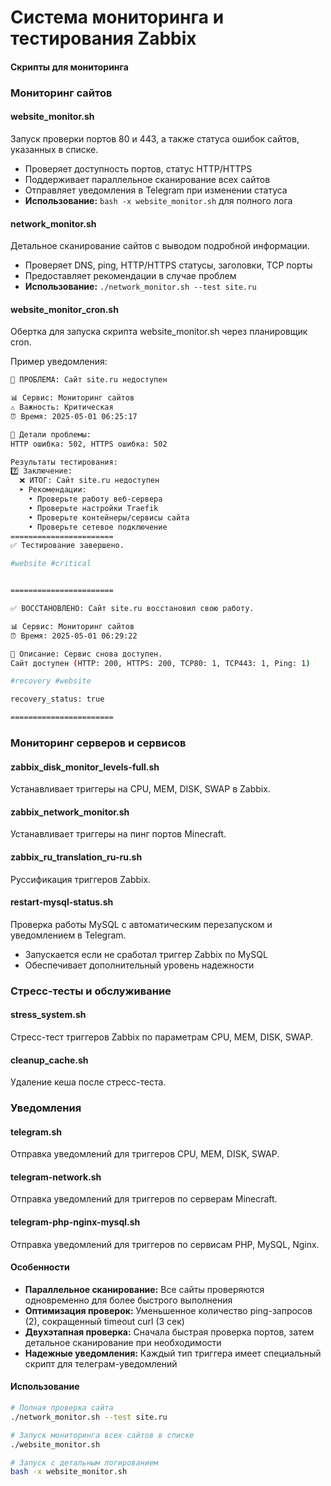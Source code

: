# Система мониторинга и тестирования Zabbix

#### Скрипты для мониторинга

### Мониторинг сайтов

#### website_monitor.sh
Запуск проверки портов 80 и 443, а также статуса ошибок сайтов, указанных в списке.
- Проверяет доступность портов, статус HTTP/HTTPS
- Поддерживает параллельное сканирование всех сайтов
- Отправляет уведомления в Telegram при изменении статуса
- **Использование:** `bash -x website_monitor.sh` для полного лога

#### network_monitor.sh
Детальное сканирование сайтов с выводом подробной информации.
- Проверяет DNS, ping, HTTP/HTTPS статусы, заголовки, TCP порты
- Предоставляет рекомендации в случае проблем
- **Использование:** `./network_monitor.sh --test site.ru`

#### website_monitor_cron.sh
Обертка для запуска скрипта website_monitor.sh через планировщик cron.

Пример уведомления:
```bash
🚨 ПРОБЛЕМА: Сайт site.ru недоступен

📊 Сервис: Мониторинг сайтов
⚠️ Важность: Критическая
⏰ Время: 2025-05-01 06:25:17

📝 Детали проблемы:
HTTP ошибка: 502, HTTPS ошибка: 502

Результаты тестирования:
7️⃣ Заключение:
  ❌ ИТОГ: Сайт site.ru недоступен
  ➤ Рекомендации:
    • Проверьте работу веб-сервера
    • Проверьте настройки Traefik
    • Проверьте контейнеры/сервисы сайта
    • Проверьте сетевое подключение
=======================
✅ Тестирование завершено.

#website #critical
```
```bash

=======================

✅ ВОССТАНОВЛЕНО: Сайт site.ru восстановил свою работу.

📊 Сервис: Мониторинг сайтов
⏰ Время: 2025-05-01 06:29:22

📝 Описание: Сервис снова доступен.
Сайт доступен (HTTP: 200, HTTPS: 200, TCP80: 1, TCP443: 1, Ping: 1)

#recovery #website

recovery_status: true

=======================
```
### Мониторинг серверов и сервисов

#### zabbix_disk_monitor_levels-full.sh
Устанавливает триггеры на CPU, MEM, DISK, SWAP в Zabbix.

#### zabbix_network_monitor.sh
Устанавливает триггеры на пинг портов Minecraft.

#### zabbix_ru_translation_ru-ru.sh
Руссификация триггеров Zabbix.

#### restart-mysql-status.sh
Проверка работы MySQL с автоматическим перезапуском и уведомлением в Telegram.
- Запускается если не сработал триггер Zabbix по MySQL
- Обеспечивает дополнительный уровень надежности

### Стресс-тесты и обслуживание

#### stress_system.sh
Стресс-тест триггеров Zabbix по параметрам CPU, MEM, DISK, SWAP.

#### cleanup_cache.sh
Удаление кеша после стресс-теста.

### Уведомления

#### telegram.sh
Отправка уведомлений для триггеров CPU, MEM, DISK, SWAP.

#### telegram-network.sh
Отправка уведомлений для триггеров по серверам Minecraft.

#### telegram-php-nginx-mysql.sh
Отправка уведомлений для триггеров по сервисам PHP, MySQL, Nginx.

#### Особенности

- **Параллельное сканирование:** Все сайты проверяются одновременно для более быстрого выполнения
- **Оптимизация проверок:** Уменьшенное количество ping-запросов (2), сокращенный timeout curl (3 сек)
- **Двухэтапная проверка:** Сначала быстрая проверка портов, затем детальное сканирование при необходимости
- **Надежные уведомления:** Каждый тип триггера имеет специальный скрипт для телеграм-уведомлений

#### Использование

```bash
# Полная проверка сайта
./network_monitor.sh --test site.ru

# Запуск мониторинга всех сайтов в списке
./website_monitor.sh

# Запуск с детальным логированием
bash -x website_monitor.sh
```
